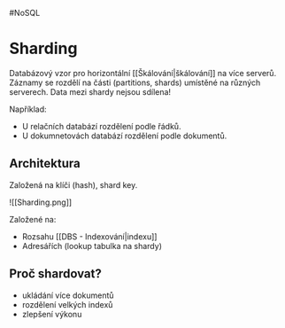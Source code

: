 #NoSQL 
# Sharding
Databázový vzor pro horizontální [[Škálování|škálování]] na více serverů. 
Záznamy se rozdělí na části (partitions, shards) umístěné na různých serverech. 
Data mezi shardy nejsou sdílena!

Například:
- U relačních databází rozdělení podle řádků.
- U dokumnetovách databází rozdělení podle dokumentů.

## Architektura
Založená na klíči (hash), shard key.

![[Sharding.png]]

Založené na:
- Rozsahu [[DBS - Indexování|indexu]]
- Adresářích (lookup tabulka na shardy)

## Proč shardovat?
- ukládání více dokumentů
- rozdělení velkých indexů
- zlepšení výkonu